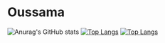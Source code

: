 # Oussama
![Anurag's GitHub stats](https://github-readme-stats.vercel.app/api?username=LariouchOussama&show_icons=true&theme=synthwave)
[![Top Langs](https://github-readme-stats.vercel.app/api/top-langs/?username=LariouchOussama)](https://github.com/LariouchOussama/github-readme-stats)
[![Top Langs](https://github-readme-stats.vercel.app/api/top-langs/?username=LariouchOussama&layout=compact)](https://github.com/LariouchOussama/github-readme-stats)

